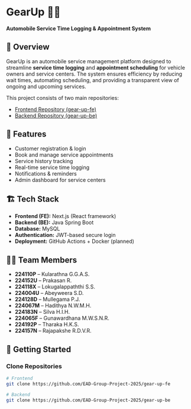 # GearUp 🚗🔧  
**Automobile Service Time Logging & Appointment System**  

## 📌 Overview  
GearUp is an automobile service management platform designed to streamline **service time logging** and **appointment scheduling** for vehicle owners and service centers. The system ensures efficiency by reducing wait times, automating scheduling, and providing a transparent view of ongoing and upcoming services.  

This project consists of two main repositories:  
- [Frontend Repository (gear-up-fe)](https://github.com/EAD-Group-Project-2025/gear-up-fe)  
- [Backend Repository (gear-up-be)](https://github.com/EAD-Group-Project-2025/gear-up-be)  

## 🎯 Features  
- Customer registration & login  
- Book and manage service appointments  
- Service history tracking  
- Real-time service time logging  
- Notifications & reminders  
- Admin dashboard for service centers  

## 🏗️ Tech Stack  
- **Frontend (FE):** Next.js (React framework)  
- **Backend (BE):** Java Spring Boot  
- **Database:** MySQL  
- **Authentication:** JWT-based secure login  
- **Deployment:** GitHub Actions + Docker (planned)  

## 👩‍💻 Team Members  
- **224110P** – Kularathna G.G.A.S.  
- **224152U** – Prakasan R.  
- **224118X** – Lokugalappaththi S.S.  
- **224004U** – Abeyweera S.D.  
- **224128D** – Mullegama P.J.  
- **224067M** – Hadithya N.W.M.H.  
- **224183N** – Silva H.I.H.
- **224065F** – Gunawardhana M.W.S.N.R.
- **224192P** – Tharaka H.K.S.
- **224157N** – Rajapakshe R.D.V.R.

## 🚀 Getting Started  

### Clone Repositories  
```bash
# Frontend
git clone https://github.com/EAD-Group-Project-2025/gear-up-fe

# Backend
git clone https://github.com/EAD-Group-Project-2025/gear-up-be
